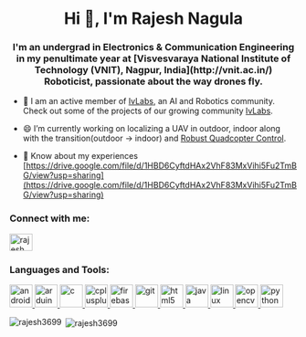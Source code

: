 <h1 align="center">Hi 👋, I'm Rajesh Nagula</h1>
<h3 align="center">I'm an undergrad in Electronics & Communication Engineering in my penultimate year at [Visvesvaraya National Institute of Technology (VNIT), Nagpur, India](http://vnit.ac.in/) Roboticist, passionate about the way drones fly.</h3>

- 🔭 I am an active member of [IvLabs](https://www.ivlabs.in/), an AI and Robotics community. Check out some of the projects of our growing community [IvLabs](https://github.com/IvLabs).

- 😄 I’m currently working on localizing a UAV in outdoor, indoor along with the transition(outdoor -> indoor) and [Robust Quadcopter Control](https://github.com/IvLabs/robust_quadcopter_control).

- 📄 Know about my experiences [https://drive.google.com/file/d/1HBD6CyftdHAx2VhF83MxVihi5Fu2TmBG/view?usp=sharing](https://drive.google.com/file/d/1HBD6CyftdHAx2VhF83MxVihi5Fu2TmBG/view?usp=sharing)

<h3 align="left">Connect with me:</h3>
<p align="left">
<a href="https://linkedin.com/in/rajesh nagula" target="blank"><img align="center" src="https://cdn.jsdelivr.net/npm/simple-icons@3.0.1/icons/linkedin.svg" alt="rajesh nagula" height="30" width="40" /></a>
</p>

<h3 align="left">Languages and Tools:</h3>
<p align="left"> <a href="https://developer.android.com" target="_blank"> <img src="https://devicons.github.io/devicon/devicon.git/icons/android/android-original-wordmark.svg" alt="android" width="40" height="40"/> </a> <a href="https://www.arduino.cc/" target="_blank"> <img src="https://cdn.worldvectorlogo.com/logos/arduino-1.svg" alt="arduino" width="40" height="40"/> </a> <a href="https://www.cprogramming.com/" target="_blank"> <img src="https://devicons.github.io/devicon/devicon.git/icons/c/c-original.svg" alt="c" width="40" height="40"/> </a> <a href="https://www.w3schools.com/cpp/" target="_blank"> <img src="https://devicons.github.io/devicon/devicon.git/icons/cplusplus/cplusplus-original.svg" alt="cplusplus" width="40" height="40"/> </a> <a href="https://firebase.google.com/" target="_blank"> <img src="https://www.vectorlogo.zone/logos/firebase/firebase-icon.svg" alt="firebase" width="40" height="40"/> </a> <a href="https://git-scm.com/" target="_blank"> <img src="https://www.vectorlogo.zone/logos/git-scm/git-scm-icon.svg" alt="git" width="40" height="40"/> </a> <a href="https://www.w3.org/html/" target="_blank"> <img src="https://devicons.github.io/devicon/devicon.git/icons/html5/html5-original-wordmark.svg" alt="html5" width="40" height="40"/> </a> <a href="https://www.java.com" target="_blank"> <img src="https://devicons.github.io/devicon/devicon.git/icons/java/java-original-wordmark.svg" alt="java" width="40" height="40"/> </a> <a href="https://www.linux.org/" target="_blank"> <img src="https://devicons.github.io/devicon/devicon.git/icons/linux/linux-original.svg" alt="linux" width="40" height="40"/> </a> <a href="https://opencv.org/" target="_blank"> <img src="https://www.vectorlogo.zone/logos/opencv/opencv-icon.svg" alt="opencv" width="40" height="40"/> </a> <a href="https://www.python.org" target="_blank"> <img src="https://devicons.github.io/devicon/devicon.git/icons/python/python-original.svg" alt="python" width="40" height="40"/> </a> </p>

<p><img align="left" src="https://github-readme-stats.vercel.app/api/top-langs?username=rajesh3699&show_icons=true&locale=en&layout=compact" alt="rajesh3699" /></p>

<p>&nbsp;<img align="center" src="https://github-readme-stats.vercel.app/api?username=rajesh3699&show_icons=true&locale=en" alt="rajesh3699" /></p>
